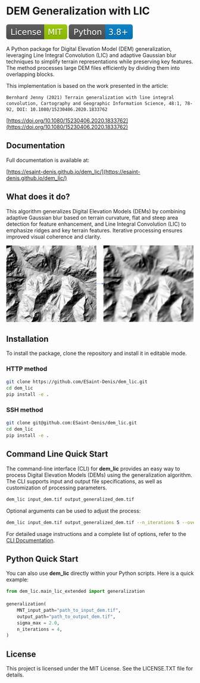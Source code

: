 # DEM Generalization with LIC

[![License: MIT](./docs/_static/License-MIT.svg)](./LICENSE.txt)
[![Python](./docs/_static/Python-3.8.svg)](https://www.python.org/)


A Python package for Digital Elevation Model (DEM) generalization, leveraging Line Integral Convolution (LIC) and adaptive Gaussian blur techniques to simplify terrain representations while preserving key features. The method processes large DEM files efficiently by dividing them into overlapping blocks.

This implementation is based on the work presented in the article:

```{note}
Bernhard Jenny (2021) Terrain generalization with line integral convolution, Cartography and Geographic Information Science, 48:1, 78-92, DOI: 10.1080/15230406.2020.1833762
```
[https://doi.org/10.1080/15230406.2020.1833762](https://doi.org/10.1080/15230406.2020.1833762)


## Documentation

Full documentation is available at:

[https://esaint-denis.github.io/dem_lic/](https://esaint-denis.github.io/dem_lic/)

## What does it do?

This algorithm generalizes Digital Elevation Models (DEMs) by combining adaptive Gaussian blur based on terrain curvature, flat and steep area detection for feature enhancement, and Line Integral Convolution (LIC) to emphasize ridges and key terrain features. Iterative processing ensures improved visual coherence and clarity.

![Exemple of generalization](docs/images/dem_to_generalization_25m.png)

## Installation

To install the package, clone the repository and install it in editable mode.

### HTTP method

```bash
git clone https://github.com/ESaint-Denis/dem_lic.git
cd dem_lic
pip install -e .
```

### SSH method

```bash
git clone git@github.com:ESaint-Denis/dem_lic.git
cd dem_lic
pip install -e .
```

## Command Line Quick Start

The command-line interface (CLI) for **dem_lic** provides an easy way to process Digital Elevation Models (DEMs) using the generalization algorithm. The CLI supports input and output file specifications, as well as customization of processing parameters.

```bash
dem_lic input_dem.tif output_generalized_dem.tif
```

Optional arguments can be used to adjust the process:

```bash
dem_lic input_dem.tif output_generalized_dem.tif --n_iterations 5 --overlap 20
```

For detailed usage instructions and a complete list of options, refer to the [CLI Documentation](./docs/documentation/cli.md).

## Python Quick Start

You can also use **dem_lic** directly within your Python scripts. Here is a quick example:

```python
from dem_lic.main_lic_extended import generalization

generalization(
    MNT_input_path="path_to_input_dem.tif",
    output_path="path_to_output_dem.tif",
    sigma_max = 2.0,
    n_iterations = 4,
)
```

## License

This project is licensed under the MIT License. See the LICENSE.TXT file for details.
